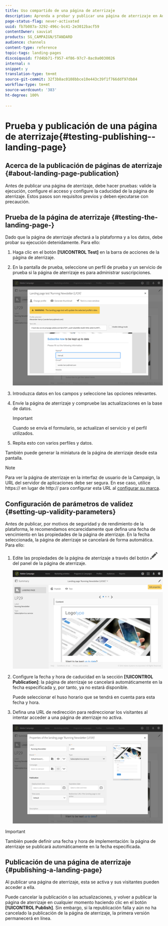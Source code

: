 ```yaml
---
title: Uso compartido de una página de aterrizaje
description: Aprenda a probar y publicar una página de aterrizaje en Adobe Campaign.
page-status-flag: never-activated
uuid: fb7b087a-3292-496c-bc41-2e3012bacf59
contentOwner: sauviat
products: SG_CAMPAIGN/STANDARD
audience: channels
content-type: reference
topic-tags: landing-pages
discoiquuid: f7d4bb71-f957-4f86-97c7-8ac0a0030026
internal: n
snippet: y
translation-type: tm+mt
source-git-commit: 32f3b8ac0108bbce10e443c39f1f766ddf97db84
workflow-type: tm+mt
source-wordcount: '383'
ht-degree: 100%

---
```



# Prueba y publicación de una página de aterrizaje{#testing-publishing--landing-page}

## Acerca de la publicación de páginas de aterrizaje {#about-landing-page-publication}

Antes de publicar una página de aterrizaje, debe hacer pruebas: valide la ejecución, configure el acceso y configure la caducidad de la página de aterrizaje. Estos pasos son requisitos previos y deben ejecutarse con precaución.

## Prueba de la página de aterrizaje {#testing-the-landing-page-}

Dado que la página de aterrizaje afectará a la plataforma y a los datos, debe probar su ejecución detenidamente. Para ello:

1. Haga clic en el botón **[!UICONTROL Test]** en la barra de acciones de la página de aterrizaje.
1. En la pantalla de prueba, seleccione un perfil de prueba y un servicio de prueba si la página de aterrizaje es para administrar suscripciones.

   ![](assets/lp_test_2.png)

1. Introduzca datos en los campos y seleccione las opciones relevantes.
1. Envíe la página de aterrizaje y compruebe las actualizaciones en la base de datos.

   >[!IMPORTANT]
   >
   >Cuando se envía el formulario, se actualizan el servicio y el perfil utilizados.

1. Repita esto con varios perfiles y datos.

También puede generar la miniatura de la página de aterrizaje desde esta pantalla.

>[!NOTE]
>
>Para ver la página de aterrizaje en la interfaz de usuario de la Campaign, la URL del servidor de aplicaciones debe ser segura. En ese caso, utilice https:// en lugar de http:// para configurar esta URL al [configurar su marca](../../administration/using/branding.md#configuring-and-using-brands).

## Configuración de parámetros de validez {#setting-up-validity-parameters}

Antes de publicar, por motivos de seguridad y de rendimiento de la plataforma, le recomendamos encarecidamente que defina una fecha de vencimiento en las propiedades de la página de aterrizaje. En la fecha seleccionada, la página de aterrizaje se cancelará de forma automática. Para ello:

1. Edite las propiedades de la página de aterrizaje a través del botón ![](assets/edit_darkgrey-24px.png) del panel de la página de aterrizaje.

   ![](assets/lp_edit_properties_button.png)

1. Configure la fecha y hora de caducidad en la sección **[!UICONTROL Publication]**: la página de aterrizaje se cancelará automáticamente en la fecha especificada y, por tanto, ya no estará disponible.

   Puede seleccionar el huso horario que se tendrá en cuenta para esta fecha y hora.

1. Defina una URL de redirección para redireccionar los visitantes al intentar acceder a una página de aterrizaje no activa.

   ![](assets/lp_settings_general.png)

>[!IMPORTANT]
>
>También puede definir una fecha y hora de implementación: la página de aterrizaje se publicará automáticamente en la fecha especificada.

## Publicación de una página de aterrizaje {#publishing-a-landing-page}

Al publicar una página de aterrizaje, esta se activa y sus visitantes pueden acceder a ella.

Puede cancelar la publicación o las actualizaciones, y volver a publicar la página de aterrizaje en cualquier momento haciendo clic en el botón **[!UICONTROL Publish]**. Sin embargo, si la republicación falla y aún no ha cancelado la publicación de la página de aterrizaje, la primera versión permanecerá en línea.
